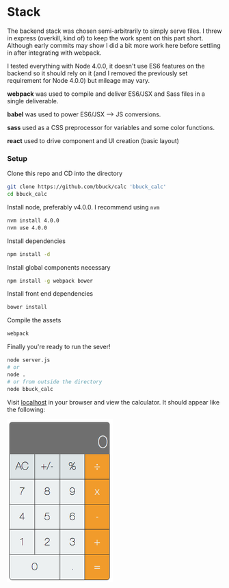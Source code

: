 # Stack

The backend stack was chosen semi-arbitrarily to simply serve files. I threw in
express (overkill, kind of) to keep the work spent on this part short. Although
early commits may show I did a bit more work here before settling in after
integrating with webpack.

I tested everything with Node 4.0.0, it doesn't use ES6 features on the backend
so it should rely on it (and I removed the previously set requirement for Node
4.0.0) but mileage may vary.

**webpack** was used to compile and deliver ES6/JSX and Sass files in a single
deliverable.

**babel** was used to power ES6/JSX --> JS conversions.

**sass** used as a CSS preprocessor for variables and some color functions.

**react** used to drive component and UI creation (basic layout)

### Setup

Clone this repo and CD into the directory

```bash
git clone https://github.com/bbuck/calc 'bbuck_calc'
cd bbuck_calc
```

Install node, preferably v4.0.0. I recommend using `nvm`

```bash
nvm install 4.0.0
nvm use 4.0.0
```

Install dependencies

```bash
npm install -d
```

Install global components necessary

```bash
npm install -g webpack bower
```

Install front end dependencies

```bash
bower install
```

Compile the assets

```bash
webpack
```

Finally you're ready to run the sever!

```bash
node server.js
# or
node .
# or from outside the directory
node bbuck_calc
```

Visit [localhost](http://localhost:3000) in your browser and view the calculator.
It should appear like the following:

![Sample image](https://github.com/bbuck/calc/raw/master/sample.png)
